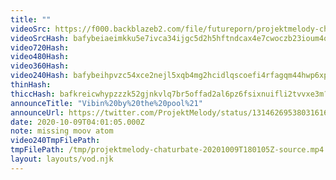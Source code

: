 ```yaml
---
title: ""
videoSrc: https://f000.backblazeb2.com/file/futureporn/projektmelody-chaturbate-2020-10-09.mp4
videoSrcHash: bafybeiaeimkku5e7ivca34ijgc5d2h5hftndcax4e7cwoczb23ioum4qtq?filename=projektmelody-chaturbate-20201009T180105Z-source.mp4
video720Hash: 
video480Hash: 
video360Hash: 
video240Hash: bafybeihpvzc54xce2nejl5xqb4mg2hcidlqscoefi4rfagqm44hwp6xp6y?filename=projektmelody-chaturbate-20201009T180105Z-240p.mp4
thinHash: 
thiccHash: bafkreicwhypzzzk52gjnkvlq7br5offad2al6pz6fsixnuifli2tvvxe3m?filename=20201009T180105Z-thicc.jpg
announceTitle: "Vibin%20by%20the%20pool%21"
announceUrl: https://twitter.com/ProjektMelody/status/1314626953803161601
date: 2020-10-09T04:01:05.000Z
note: missing moov atom
video240TmpFilePath: 
tmpFilePath: /tmp/projektmelody-chaturbate-20201009T180105Z-source.mp4
layout: layouts/vod.njk
---
```


